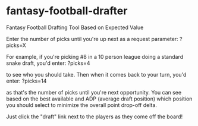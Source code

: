 fantasy-football-drafter
========================

Fantasy Football Drafting Tool Based on Expected Value

Enter the number of picks until you're up next as a request parameter:
?picks=X

For example, if you're picking #8 in a 10 person league doing a standard snake draft, you'd enter:
?picks=4

to see who you should take. Then when it comes back to your turn, you'd enter:
?picks=14

as that's the number of picks until you're next opportunity. You can see based on the best available and ADP (average draft position) which position you should select to minimize the overall point drop-off delta.

Just click the "draft" link next to the players as they come off the board!
